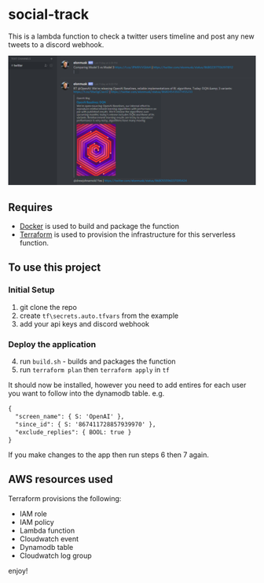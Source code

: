 # social-track

This is a lambda function to check a twitter users timeline and post any new tweets to a discord webhook.

![example](/images/social-track.png?raw=true "example")

## Requires
- [Docker](https://docker.com) is used to build and package the function
- [Terraform](https://terraform.io) is used to provision the infrastructure for this serverless function.

## To use this project

### Initial Setup
1. git clone the repo
2. create `tf\secrets.auto.tfvars` from the example
3. add your api keys and discord webhook

### Deploy the application
4. run `build.sh` - builds and packages the function
5. run `terraform plan` then `terraform apply` in `tf`

It should now be installed, however you need to add entires for each user you want to follow into the dynamodb table. e.g.

    {
      "screen_name": { S: 'OpenAI' },
      "since_id": { S: '867411728857939970' },
      "exclude_replies": { BOOL: true }
    }

If you make changes to the app then run steps 6 then 7 again.

## AWS resources used

Terraform provisions the following:
- IAM role
- IAM policy
- Lambda function
- Cloudwatch event
- Dynamodb table
- Cloudwatch log group

enjoy!
